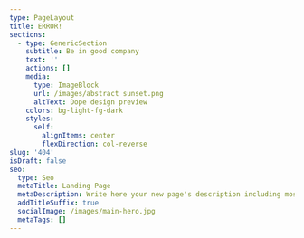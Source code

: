 ```yaml
---
type: PageLayout
title: ERROR!
sections:
  - type: GenericSection
    subtitle: Be in good company
    text: ''
    actions: []
    media:
      type: ImageBlock
      url: /images/abstract sunset.png
      altText: Dope design preview
    colors: bg-light-fg-dark
    styles:
      self:
        alignItems: center
        flexDirection: col-reverse
slug: '404'
isDraft: false
seo:
  type: Seo
  metaTitle: Landing Page
  metaDescription: Write here your new page's description including most relevant keywords.
  addTitleSuffix: true
  socialImage: /images/main-hero.jpg
  metaTags: []
---
```

